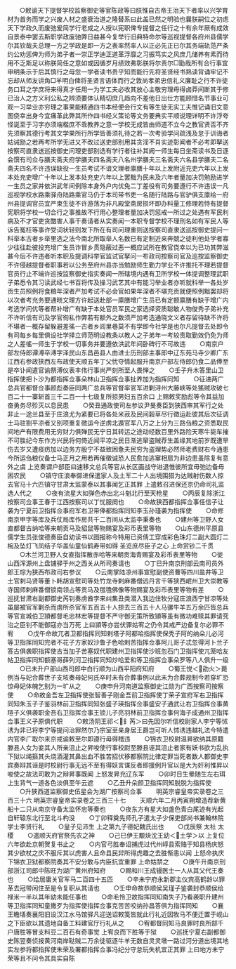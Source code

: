 <!-- { "loadSidebar": true } -->
　　○敕谕天下提督学校监察御史等官陈政等曰朕惟自古帝王治天下者率以兴学育材为首务而学之兴废人材之盛衰治道之隆替系曰此盖已然之明验也曩朕嗣位之初虑天下学政久而废弛爰简学行老成之人授以宪职俾专提督之任行之十有余年厥有成效自景泰中罢去斯职学政废驰弊日益甚今复举行旧典特命尔等巡视提督各府州县儒学尔其钦哉夫总理一方之学政是即一方之表率然率人以正必先正已尔其务端轨范严条约公劝惩俾为师为弟子者一崇正学迪正道革浮靡之习振笃实之风庶几储养有素而待用不乏斯足以称朕简任之意如或因循岁月绩效弗彰朕将尔责尔□勖哉所有合行事宜申明条示于后其慎行之毋忽一学者读书贵乎知而能行先将圣贤经书熟读背诵牢记不忘却从师友讲角□羊明白俾将圣贤言语体而行之敦尚孝弟忠信礼义廉耻之行不许徒务口耳之学庶将来得真才任用一为学工夫必收其放心主敬穷理毋得卤莽间断其于修已治人之方义利公私之辨须要体认精切庶几趋向不差他日出仕方能顾惜名节事业可观一习举业亦穷理之事果能精通四书本经便会行文有等生徒无实工夫惟记诵旧文意图侥幸出身今宜痛革此弊其所作四书经义策论等文务要典实平顺说理详明不许浮夸怪诞至于习字亦须端楷庶不乖教养之意一学校无成皆由师道不立今之教官贤否不齐先须察其德行考其文学果所行所学皆善须礼待之若一次考验学问疏浅及怠于训诲者姑诫励之若再考所学无进又不改过送吏部别用其贪淫不肖实迹彰闻者不必考即拏送按察司直隶送巡按御史问理吏部别选有学行者往补其阙一师生每日坐斋读书及日逐会馔有司佥与膳夫斋夫府学膳夫四名斋夫八名州学膳夫三名斋夫六名县学膳夫二名斋夫四名不许违误缺役一生员考试不谙文理者廪膳十年以上发附近充吏六年以上发本处充吏增广十年以上发本处充吏六年以上罢黜为民未及六年者量加决罚勉励进学一生员之家并依洪武年间例除本身外户内优免二丁差役有司务要遵行不许违误一凡巡视学校水路乘驿舟陆路乘官马仍于本司带书吏一名随行陆路与官驴俱支廪给一府州县提调官员宜严束生徒不许游荡为非凡殿堂斋房损坏即办料量工修理若恃有提督宪职将学校一切合行之事推故不行用心整理者量加决罚惩戒一所过之处遇有军民利病及不才官吏贪酷害人事干奏请者从实奏闻一本职专督学校不理刑名如有军民人等诉告冤枉等事许受词状轻则发下所在有司问理重则送按察司直隶送巡按御史提问一科举本古者乡举里选之法今南北所取举人名数已有定制近来奔兢之徒利他处学者寡少往往赴彼投充增广生员诈冒乡贯隐蔽过恶一概应试所在教官侥幸以为已功其弊滋甚今后不许违者听本职及提调科举官监试官拏问一布政司按察司官及巡按监察御史不许侵越提督者职事若以公务至府州县亦当勉励师生勤力学业不许推托不理若提督官员行止不端许巡按监察御史指实奏闻一所辖境内遇有卫所学校一体提调整理武职子弟悉令其习读武经七书百将传及操习武艺其中有能习举业者亦听就科举一各处岁贡生员照例将食粮年深者严加考试不必会官如果年深者不堪充贡就便照例黜罢却将以次者考充务要通晓文理方许起送赴部一廪膳增广生员已有定额廪膳有缺于增广内考选学问优等者帮补增广有缺于本处官员军民之家选择资质聪敏人物俊秀子弟补充不许听信有司及学官徇私作弊若有额外之数须严加考选通晓文义者存留待缺不许将不堪者一概存留躲避差徭一古者乡闾里巷莫不有学即今社学是也尔凡提督去处即令有司每乡每里俱设社学择立师范明设教条以教人之子弟年一考较责取勤效仍免为师之人差徭一师生于学校一切事务并要遵依洪武年间卧碑行不可故违
　　○南京户部左侍郎谭溥卒溥字泽民山东昌邑县人由进士历刑部主事郎中辽东苑马寺少卿广东江西右参政狭西左布政使天顺五年丁父忧夺情起服升南京户部左侍郎仍食二品俸至是卒讣闻遣官谕祭溥仪表丰伟行事尚严刻所至人畏惮之
　　○壬子升木答里山卫指挥使把卜沙为都指挥佥事朵林山卫指挥佥事扯养加为指挥同知
　　○征进两广总兵官都督佥事颜彪奏臣同两广总兵等官督率官军进剿浔州大藤峡等处猺贼攻破七百二十一寨斩首三千二百一十七级复所掠男妇五百余口  上赐敕奖励彪等令其益加奋勇务尽殄灭以息民患
　　○癸丑通政使司左参议尹旻奏臣到狭西审其军行之处非止一途兰县至于庄浪尤为紧要已将各处米菽及民间榖草尽行徵运赴彼其后次征调士马驻劄平凉者又别项重复徵运今逆虏北遁官军八万之上分为三路刍粮之资悉取民间地产有限费用无穷财力俱殚民无宁日其转运之途动经数百里外路险天寒牛毙车摧不可胜纪今东作方兴民将何倚近闻平凉之民日渐逃窜盗贼荐生盖缘其地前岁既遭旱伤去岁又遭疫疠加以边务方殷宁不益致困惫夫民穷为盗理势必然师老费财右今通患今所运刍粮仅备士马正月之用若再催徵诚恐人民愈加逃窜相扇为非边患虽除复有意外之虞  上览奏谓户部臣曰速移文总兵等官从长区画战守进退惟彼所宜毋弛边备毋困农民
　　○镇守庄浪奉御进保遣家人及土军二十人出境围猎为达贼射伤数人掠去官马十六匹镇守甘肃太监蒙泰以其事闻乞正其罪  上遣敕召进保还京仍命司礼监选人代之
　　○夜有流星大如弹色赤出北斗魁北行至天枪星
　　○丙辰复除浙江按察司佥事王春于江西按察司以丁忧服阕也
　　○命故狭西都指挥佥事任信子让袭为宁夏前卫指挥佥事府军右卫带俸都指挥同知李玉孙瑾袭为指挥使
　　○命修南京甲字等库及兵仗局库作房共千二百间从太监李秉奏也
　　○建州等卫野人女直都督古纳哈等来朝贡马及貂鼠等物赐宴及彩币表里等物
　　○山东德州平原县儒学生员张俊德奏臣自幼读书以图报称今特用已资倩工穿成彩色珠灯二副大圆灯二椀及坠灯飞凤结子华盖仙童仙鹤寿带如得  圣览庶尽臣子之心  上命赏钞二千贯
　　○木兰河卫野人女直指挥散赤哈等来朝贡海青赐宴及彩币表里等物
　　○徙山西浑源州上盘铺驿于州之西关从所司奏请也
　　○丁巳升南京刑部云南司员外郎王琮为狭西布政司右参议
　　○云南掌陆凉州事宣慰副使资曹等四川盐井等卫土官剌马贤等董卜韩胡宣慰司等处竹龙寺剌麻番僧远丹言千等狭西岷州卫大崇教等寺国师剌麻番僧锁南领占等贡马及氆氇佛像等物赐宴及彩币表里等物有差
　　○巡抚甘肃右副都御史芮钊奏虏酋孛来纠集丑类潜入我边住牧分寇庄浪西宁甘凉等处虽屡被官军剿杀而虏所杀官军五百五十人掠去三百五十人马骡牛羊五万余匹皆总兵等官宣城伯卫頴都督毛忠林宏等提督不严守御无策所致頴等虽有微功难赎其罪请究治之臣钊不能御寇亦当万死  上曰頴等亦尝伏罪姑宥之仍令其戒严边备复尔必罪不宥
　　○戊午命故兀者卫都指挥同知剌塔子阿都哈指挥使保秃子阿的纳朵儿必河等卫指挥同知完者不花子方家奴沙鲁子色哈剌苦指挥佥事阿儿哥子忒忽得河卜兰子答古俱袭职指挥使吉当加子苦塞奴代职建州卫指挥使沙班忽石门卫指挥使兀笼哈友帖卫指挥同知额塞哥薛列河卫指挥同知炒哈爱和等卫指挥佥事朵罗等八人俱升一级
　　○已未升户部山西司郎中白行顺为山西平阳府知府
　　○蜀王悦＜劭火＞薨例当与妃合葬世子支垓奏母妃何氏卒时未有合葬事例以此未为合葬规制今若穿圹恐惊母妃体魄乞别为一圹从之
　　○庚申升河南道监察御史江勋为广西按察司按察使
　　○命故金吾左卫指挥使张智善子刚金吾前卫指挥使丁荣子宣府军右卫指挥同知朱玉子子鉴羽林前卫指挥同知张盛子瑛指挥佥事盛安子通武让右卫指挥佥事黄瑄子义俱袭职金吾右卫指挥佥事王锁儿子亮羽林前卫指挥佥事何海子成通州卫指挥佥事王义子原俱代职
　　○敕汤阴王祁＜釒芮＞曰先因尔听信校尉家人李宁等怵诱为非已将李宁等提问治罪然尔乃宗室至亲身居王爵岂可听人怵诱违越礼法今特遣内官李广取尔来京戒谕敕至尔即遵行毋得稽违
　　○锦衣卫校尉温昇欲纳其原籍滕县人女为妾其人所亲沮止之昇唆使行事校尉至滕县诬其沮止者家有妖书欲为乱执下狱以绳箍其头烧酒灌其鼻出血不胜苦招伏移都察院比律定罪当死者数人都御史李宾奏辩其诬是时校尉行事无远不至有得妖言谋反者即援例升官以是大为奸利惟昇以唆使之故法司敢为之辩昇事既闻  上怒发昇充辽东军
　　○卯时日生晕随生左右珥上生背气一道各色淡俱至午云遮
　　○乙丑升朵颜卫指挥同知脱脱为指挥使
　　○升狭西道监察御史伍星会为湖广按察司佥事
　　明英宗睿皇帝实录卷之三百三十六
明英宗睿皇帝实录卷之三百三十七
　　天顺六年二月丙寅朔增造荐新黄船十二只从南京守备太监怀忠等奏也
　　○夜东方有星大如盏色青白尾迹有光起自轩辕东北行至北斗杓没
　　○丁卯释奠先师孔子遣太子少保吏部尚书兼翰林院学士李贤行礼
　　○皇子见沛生  上之第九子德妃魏氏出也
　　○戊辰祭  太社  太稷
　　○遣顺天府官祭先农之神
　　○己巳伊王颙炔沈王幼＜土学＞以  上复位六年欲赴京朝贺复书止之
　　○内官弓胜奉诏捕虎过代州崞县索赂于知县杨庆怒其少欲杖之庆不服斥其以虎害人且命县民舁所得虎趣之去胜惭恚以闻  上怒命执庆下锦衣卫狱都察院奏其不安分敢与内臣抗宜重罪  上命姑禁之
　　○庚午升南京刑部浙江司郎中陈旺为湖广黄州府知府
　　○赐和川王成镘医士一人从其父代王奏也
　　○给居庸关官军马二百四十五匹
　　○辛未宁府永新郡主仪宾高鹤龄以罪革去冠带闲住至是令复职从其请也
　　○壬申命故恭顺侯吴瑾子鉴袭封恭顺侯给禄米一半以其年幼未能任事也
　　○命毛怜卫故指挥同知南失子乃看袭职升建州等卫指挥同知童撒歹为指挥使指挥佥事克苦苦咬纳孙昌答俱为指挥同知
　　○襄王瞻墡奏襄阳旧设汉江水马馆驿凡迎送诏敕笺皆就此行礼近因牧马不便迁置于岘山之下臣欲以其遗地自备工料建官厅行礼从之
　　○宥都督同知马良罪时良所部千户唐胜等冒支料豆二百石有奇事觉  上宥良而下胜等于狱
　　○巡抚宁夏右副都御史陈翌奏侦报黄河南岸鞑贼二万余徒驱逐牛羊无数自灵灵墩一路过河分道出境其地实左参将都指挥使朱荣及署都指挥佥事冯纪分守怠玩失机宜正其罪  上曰地方未宁荣等且不问令其具实自陈
